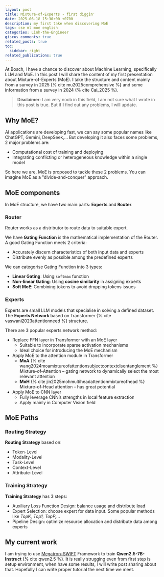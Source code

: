 ```yaml
---
layout: post
title: Mixture-of-Experts - first diggin'
date: 2025-06-18 15:30:00 +0700
description: my first take when discovering MoE
tags: cse ml moe english
categories: Linh-the-Engineer
giscus_comments: true
related_posts: true
toc:
  sidebar: right
related_publications: true
---
```


At Bosch, I have a chance to discover about Machine Learning, specifically LLM and MoE. In this post I will share the content of my first presentation about Mixture-of-Experts (MoE). I take the structure and content mainly from a survey in 2025 {% cite mu2025comprehensive %} and some information from a survey in 2024 {% cite Cai_2025 %}.

> **Disclaimer**: I am very noob in this field, I am not sure what I wrote in this post is true. But if I find out any problems, I will update.

## Why MoE?

AI applications are developing fast, we can say some popular names like ChatGPT, Gemini, DeepSeek,... But developing it also faces some problems, 2 major problems are:

- Computational cost of training and deploying
- Integrating conflicting or heterogeneous knowledge within a single model

So here we are, MoE is proposed to tackle these 2 problems. You can imagine MoE as a "divide-and-conquer" approach. 

## MoE components

In MoE structure, we have two main parts: **Experts** and **Router**.

### Router

Router works as a distributor to route data to suitable expert.

We have **Gating Function** is the mathematical implementation of the Router. A good Gating Function meets 2 criteria:

- Accurately discern characteristics of both input data and experts
- Distribute evenly as possible among the predefined experts

We can categorise Gating Function into 3 types:

- **Linear Gating**: Using `softmax` function
- **Non-linear Gating**: Using **cosine similarity** in assigning experts
- **Soft MoE**: Combining tokens to avoid dropping tokens issues

### Experts

Experts are small LLM models that specialise in solving a defined dataset. The **Experts Network** based on Transformer {% cite vaswani2023attentionneed %} structure.

There are 3 popular experts network method:

- Replace FFN layer in Transformer with an MoE layer
  - Suitable to incorporate sparse activation mechanisms
  - Ideal choice for introducing the MoE mechanism
- Apply MoE to the attention module in Transformer
	- **MoA** {% cite wang2024moamixtureofattentionsubjectcontextdisentanglement %} Mixture-of-Attention – gating network to dynamically select the most relevant attention
	- **MoH** {% cite jin2025mohmultiheadattentionmixtureofhead %} Mixture-of-Head attention – has great potential
- Apply MoE to CNN layer
	- Fully leverage CNN’s strengths in local feature extraction 
	- Apply mainly in Computer Vision field

## MoE Paths

### Routing Strategy

**Routing Strategy** based on:

- Token-Level
- Modality-Level
- Task-Level
- Context-Level
- Attribute-Level

### Training Strategy

**Training Strategy** has 3 steps:

- Auxiliary Loss Function Design: balance usage and distribute load
- Expert Selection: choose expert for data input. Some popular methods like *TopK, Top1, TopP,...*
- Pipeline Design: optimize resource allocation and distribute data among experts

## My current work

I am trying to use [Megatron-SWIFT](https://swift.readthedocs.io/en/latest/Instruction/Megatron-SWIFT-Training.html) Framework to train **Qwen2.5-7B-Instruct** {% cite qwen2.5 %}. It is really strugging even from first step is setup environment, when have some results, I will write post sharing about that. Hopefully I can write proper tutorial the next time we meet.
